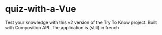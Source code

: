 # quiz-with-a-Vue
Test your knowledge with this v2 version of the Try To Know project. Built with Composition API. The application is (still) in french
